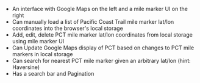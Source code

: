 * An interface with Google Maps on the left and a mile marker UI on the right
* Can manually load a list of Pacific Coast Trail mile marker lat/lon coordinates into the browser's local storage
* Add, edit, delete PCT mile marker lat/lon coordinates from local storage using mile marker UI
* Can Update Google Maps display of PCT based on changes to PCT mile markers in local storage
* Can search for nearest PCT mile marker given an arbitrary lat/lon (hint: Haversine)
* Has a search bar and Pagination